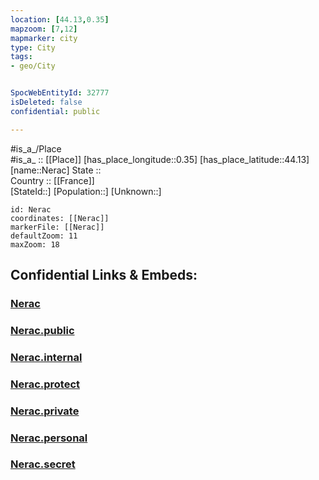 ```yaml
---
location: [44.13,0.35] 
mapzoom: [7,12] 
mapmarker: city 
type: City
tags:
- geo/City


SpocWebEntityId: 32777
isDeleted: false
confidential: public

---
```

#is_a_/Place  
#is_a_ :: [[Place]] 
[has_place_longitude::0.35] 
[has_place_latitude::44.13] 
[name::Nerac] 
State ::  
Country :: [[France]]  
[StateId::] 
[Population::] 
[Unknown::] 


```leaflet
id: Nerac
coordinates: [[Nerac]] 
markerFile: [[Nerac]] 
defaultZoom: 11 
maxZoom: 18
```


## Confidential Links & Embeds: 

### [Nerac](/_Standards/Earth/Continent/Europe/Europe~West/France/regions~France/Nouvelle-Aquitaine/departments~Aquitaine/Lot-et-Garonne/communes~Lot-et-Garonne/Nérac/cities~Nérac/Nerac.md) 

### [Nerac.public](/_public/Earth/Continent/Europe/Europe~West/France/regions~France/Nouvelle-Aquitaine/departments~Aquitaine/Lot-et-Garonne/communes~Lot-et-Garonne/Nérac/cities~Nérac/Nerac.public.md) 

### [Nerac.internal](/_internal/Earth/Continent/Europe/Europe~West/France/regions~France/Nouvelle-Aquitaine/departments~Aquitaine/Lot-et-Garonne/communes~Lot-et-Garonne/Nérac/cities~Nérac/Nerac.internal.md) 

### [Nerac.protect](/_protect/Earth/Continent/Europe/Europe~West/France/regions~France/Nouvelle-Aquitaine/departments~Aquitaine/Lot-et-Garonne/communes~Lot-et-Garonne/Nérac/cities~Nérac/Nerac.protect.md) 

### [Nerac.private](/_private/Earth/Continent/Europe/Europe~West/France/regions~France/Nouvelle-Aquitaine/departments~Aquitaine/Lot-et-Garonne/communes~Lot-et-Garonne/Nérac/cities~Nérac/Nerac.private.md) 

### [Nerac.personal](/_personal/Earth/Continent/Europe/Europe~West/France/regions~France/Nouvelle-Aquitaine/departments~Aquitaine/Lot-et-Garonne/communes~Lot-et-Garonne/Nérac/cities~Nérac/Nerac.personal.md) 

### [Nerac.secret](/_secret/Earth/Continent/Europe/Europe~West/France/regions~France/Nouvelle-Aquitaine/departments~Aquitaine/Lot-et-Garonne/communes~Lot-et-Garonne/Nérac/cities~Nérac/Nerac.secret.md)

